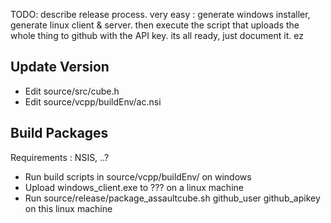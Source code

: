 TODO: describe release process. very easy : generate windows installer, generate linux client & server.
then execute the script that uploads the whole thing to github with the API key. its all ready, just document it.
ez

## Update Version

* Edit source/src/cube.h
* Edit source/vcpp/buildEnv/ac.nsi

## Build Packages

Requirements : NSIS, ..?

* Run build scripts in source/vcpp/buildEnv/ on windows
* Upload windows_client.exe to ??? on a linux machine
* Run source/release/package_assaultcube.sh github_user github_apikey on this linux machine


